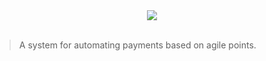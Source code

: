 <div align='center'> <img src='https://goo.gl/UxnfW1' /></div>
<br/>

> A system for automating payments based on agile points.
